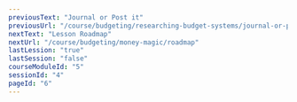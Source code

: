 ```yaml
---
previousText: "Journal or Post it"
previousUrl: "/course/budgeting/researching-budget-systems/journal-or-post-it"
nextText: "Lesson Roadmap"
nextUrl: "/course/budgeting/money-magic/roadmap"
lastLession: "true"
lastSession: "false"
courseModuleId: "5"
sessionId: "4"
pageId: "6"
---
```



